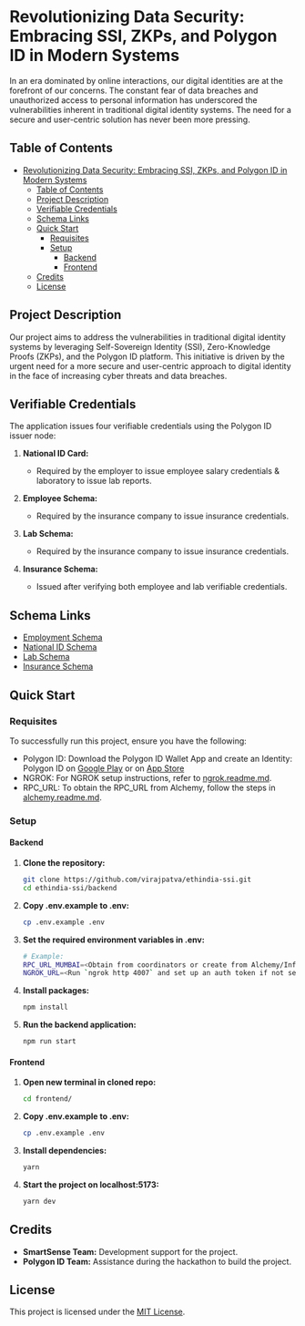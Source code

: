 # Revolutionizing Data Security: Embracing SSI, ZKPs, and Polygon ID in Modern Systems

In an era dominated by online interactions, our digital identities are at the forefront of our concerns. The constant fear of data breaches and unauthorized access to personal information has underscored the vulnerabilities inherent in traditional digital identity systems.  The need for a secure and user-centric solution has never been more pressing.

## Table of Contents
- [Revolutionizing Data Security: Embracing SSI, ZKPs, and Polygon ID in Modern Systems](#revolutionizing-data-security-embracing-ssi-zkps-and-polygon-id-in-modern-systems)
  - [Table of Contents](#table-of-contents)
  - [Project Description](#project-description)
  - [Verifiable Credentials](#verifiable-credentials)
  - [Schema Links](#schema-links)
  - [Quick Start](#quick-start)
    - [Requisites](#requisites)
    - [Setup](#setup)
      - [Backend](#backend)
      - [Frontend](#frontend)
  - [Credits](#credits)
  - [License](#license)

## Project Description

Our project aims to address the vulnerabilities in traditional digital identity systems by leveraging Self-Sovereign Identity (SSI), Zero-Knowledge Proofs (ZKPs), and the Polygon ID platform. This initiative is driven by the urgent need for a more secure and user-centric approach to digital identity in the face of increasing cyber threats and data breaches.

## Verifiable Credentials

The application issues four verifiable credentials using the Polygon ID issuer node:

1. **National ID Card:**
   - Required by the employer to issue employee salary credentials & laboratory to issue lab reports.

2. **Employee Schema:**
   - Required by the insurance company to issue insurance credentials.

3. **Lab Schema:**
   - Required by the insurance company to issue insurance credentials.

4. **Insurance Schema:**
   - Issued after verifying both employee and lab verifiable credentials.

## Schema Links

- [Employment Schema](https://schema-builder.polygonid.me/schemas/d9263bc8-39f4-465a-a5de-ecdfc441ad31)
- [National ID Schema](https://schema-builder.polygonid.me/schemas/a4b263d2-149b-4053-87b7-7a3d27151713)
- [Lab Schema](https://schema-builder.polygonid.me/schemas/0b524eb5-f7d1-42a9-8f7d-559a100a35c5)
- [Insurance Schema](https://schema-builder.polygonid.me/schemas/4ced05e3-7efe-43b0-ae5d-c923c9bd21bd)

## Quick Start

### Requisites

To successfully run this project, ensure you have the following:
- Polygon ID: Download the Polygon ID Wallet App and create an Identity: Polygon ID on [Google Play](https://play.google.com/store/apps/details?id=com.polygonid.wallet) or on [App Store](https://apps.apple.com/us/app/polygon-id/id1629870183)
- NGROK: For NGROK setup instructions, refer to [ngrok.readme.md](./ngrok.readme.md).
- RPC_URL: To obtain the RPC_URL from Alchemy, follow the steps in [alchemy.readme.md](./alchemy.readme.md).


### Setup

#### Backend

1. **Clone the repository:**

    ```bash
    git clone https://github.com/virajpatva/ethindia-ssi.git
    cd ethindia-ssi/backend
    ```

2. **Copy .env.example to .env:**

    ```bash
    cp .env.example .env
    ```

3. **Set the required environment variables in .env:**

    ```bash
    # Example:
    RPC_URL_MUMBAI=<Obtain from coordinators or create from Alchemy/Infura/rpc.maticvigil.com>
    NGROK_URL=<Run `ngrok http 4007` and set up an auth token if not set previously>
    ```

4. **Install packages:**

    ```bash
    npm install
    ```

5. **Run the backend application:**

    ```bash
    npm run start
    ```

#### Frontend

1. **Open new terminal in cloned repo:**

    ```bash
    cd frontend/
    ```

2. **Copy .env.example to .env:**

    ```bash
    cp .env.example .env
    ```


4. **Install dependencies:**

    ```bash
    yarn
    ```

5. **Start the project on localhost:5173:**

    ```bash
    yarn dev
    ```

## Credits

- **SmartSense Team:** Development support for the project.
- **Polygon ID Team:** Assistance during the hackathon to build the project.

## License

This project is licensed under the [MIT License](LICENSE).
